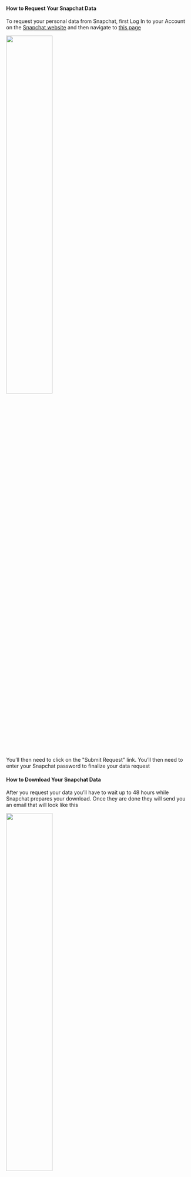 #### How to Request Your Snapchat Data

To request your personal data from Snapchat, first Log In to your Account on the [Snapchat website](https://accounts.snapchat.com/accounts/) and then navigate to [this page](https://accounts.snapchat.com/accounts/downloadmydata)

<img src="/static/images/snap_request.png" width="50%">

You’ll then need to click on the "Submit Request" link. You’ll then need to enter your Snapchat password to finalize your data request

#### How to Download Your Snapchat Data

After you request your data you’ll have to wait up to 48 hours while Snapchat prepares your download. Once they are done they will send you an email that will look like this

<img src="/static/images/snap_download.png" width="50%">

Follow the link, login to Snapchat and find the link to download your data zipfile which will be in displayed blue near the top of the page named something like *mydata-123456789.zip*

<img src="/static/images/snap_zipfile.png" width="50%">

#### How to Upload Your Snapchat Data

Once you have your Snapchat data zipfile downloaded you can drop it into the box below to upload it to Footprint and connect Snapchat